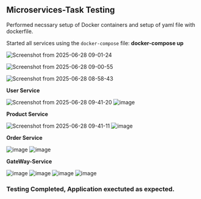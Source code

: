 ## Microservices-Task Testing 

Performed necssary setup of Docker containers and setup of yaml file with dockerfile.

Started all services using the `docker-compose` file:
  **docker-compose up**



  ![Screenshot from 2025-06-28 09-01-24](https://github.com/user-attachments/assets/ebbed727-c29c-41e8-a6f9-347c664aced1)

  ![Screenshot from 2025-06-28 09-00-55](https://github.com/user-attachments/assets/6202293b-3a3d-4bb3-b271-971ca1994079)

  ![Screenshot from 2025-06-28 08-58-43](https://github.com/user-attachments/assets/8b8d841b-c4c8-4b16-8273-aae4a370e117)



**User Service**

  ![Screenshot from 2025-06-28 09-41-20](https://github.com/user-attachments/assets/1665b8bb-d618-4c05-9274-449901b3bef3)
  ![image](https://github.com/user-attachments/assets/4c3feef0-3dea-4c85-9123-7d4a34a98164)

  

**Product Service**
  
  ![Screenshot from 2025-06-28 09-41-11](https://github.com/user-attachments/assets/e3fe6672-87f9-495c-bec5-f127c982dd8d)
  ![image](https://github.com/user-attachments/assets/fdce0ff8-7da7-49f9-b327-fa93737cf624)


**Order Service**

  ![image](https://github.com/user-attachments/assets/169c228f-224e-4c2a-989e-37f53dde35e2)
  ![image](https://github.com/user-attachments/assets/3f6fe2df-c9dc-4ed6-b901-5199c358ae2d)

**GateWay-Service**

  ![image](https://github.com/user-attachments/assets/2e91d6c7-4059-4dcf-acc8-366aed1b67dd)
  ![image](https://github.com/user-attachments/assets/9d72455f-a75e-44dd-b936-b5f469ef52b4)
  ![image](https://github.com/user-attachments/assets/fddb9f99-9247-4f7c-9957-41f4ab1a4bab)
  ![image](https://github.com/user-attachments/assets/ff470a0c-cb91-4a8d-b9c3-64e5b13e6cf7)



### Testing Completed, Application exectuted as expected. 
